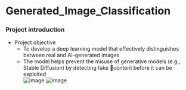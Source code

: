 # Generated_Image_Classification

### Project introduction
- Project objective
  - To develop a deep learning model that effectively distinguishes between real and AI-generated images  
  - The model helps prevent the misuse of generative models (e.g., Stable Diffusion) by detecting fake content before it can be exploited  
  ![image](https://github.com/user-attachments/assets/0f94546d-adba-43e2-a0af-4b68a25f67b4)
 ![image](https://github.com/user-attachments/assets/99ea347b-5692-43ad-b086-d97eae6abd32)

